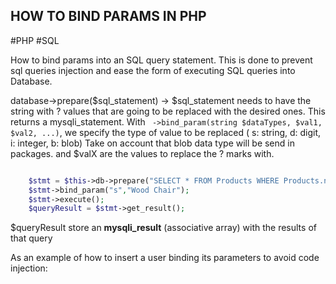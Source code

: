 ## HOW TO BIND PARAMS IN PHP 
#PHP #SQL

How to bind params into an SQL query statement. This is done to prevent sql queries injection and ease the form of executing SQL queries into Database. 

database->prepare($sql_statement) -> $sql_statement needs to have the string with ? values that are going to be replaced with the desired ones. This returns a mysqli_statement. 
With ``` ->bind_param(string $dataTypes, $val1, $val2, ...)```, we specify the type of value to be replaced ( s: string, d: digit, i: integer, b: blob) Take on account that blob data type will be send in packages. 
and $valX are the values to replace the ? marks with.

```PHP

	$stmt = $this->db->prepare("SELECT * FROM Products WHERE Products.name=?");
	$stmt->bind_param("s","Wood Chair");
	$stmt->execute();
	$queryResult = $stmt->get_result(); 	

```

$queryResult store an __mysqli_result__ (associative array) with the results of that query

As an example of how to insert a user binding its parameters to avoid code injection: 

```PHP 
	
```
